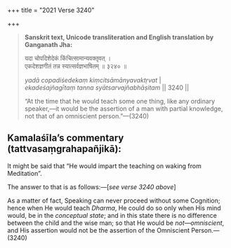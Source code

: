+++
title = "2021 Verse 3240"

+++
> **Sanskrit text, Unicode transliteration and English translation by Ganganath Jha:** 
>
> यदा चोपदिशेदेकं किंचित्सामान्यवक्तृवत् ।  
> एकदेशज्ञगीतं तन्न स्यात्सर्वज्ञभाषितम् ॥ ३२४० ॥ 
>
> *yadā copadiśedekaṃ kiṃcitsāmānyavaktṛvat* \|  
> *ekadeśajñagītaṃ tanna syātsarvajñabhāṣitam* \|\| 3240 \|\| 
>
> “At the time that he would teach some one thing, like any ordinary speaker,—it would be the assertion of a man with partial knowledge, not that of an omniscient person.”—(3240)



## Kamalaśīla’s commentary (tattvasaṃgrahapañjikā):

It might be said that “He would impart the teaching on waking from Meditation”.

The answer to that is as follows:—[*see verse 3240 above*]

As a matter of fact, Speaking can never proceed without some Cognition; hence when He would teach *Dharma*, He could do so only when His mind would, be in the *conceptual state*; and in this state there is no difference between the child and the wise man; so that He would be *not—omniscient*, and His assertion would not be the assertion of the Omniscient Person.—(3240)


